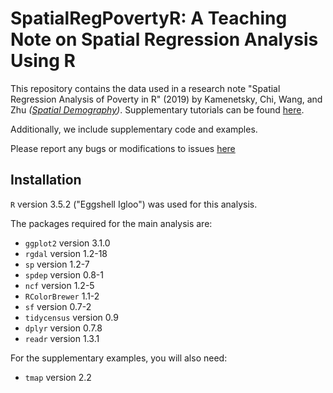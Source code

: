 # SpatialRegPovertyR: A Teaching Note on Spatial Regression Analysis Using R


This repository contains the data used in a research note "Spatial Regression Analysis of Poverty in R" (2019) by Kamenetsky, Chi, Wang, and Zhu *([Spatial Demography](https://link.springer.com/article/10.1007/s40980-019-00048-0))*. Supplementary tutorials can be found [here](https://mkamenet3.github.io/SpatialRegPovertyR/).

Additionally, we include supplementary code and examples.

Please report any bugs or modifications to issues
[here](https://github.com/mkamenet3/SpatialRegPovertyR/issues)

## Installation

```R``` version 3.5.2 ("Eggshell Igloo") was used for this analysis.

The packages required for the main analysis are:

- ```ggplot2``` version 3.1.0
- ```rgdal``` version 1.2-18
- ```sp``` version 1.2-7
- ```spdep``` version 0.8-1 
- ```ncf``` version 1.2-5
- ```RColorBrewer``` 1.1-2
- ```sf``` version 0.7-2
- ```tidycensus``` version 0.9
- ```dplyr``` version 0.7.8
- ```readr``` version 1.3.1


For the supplementary examples, you will also need:

- ```tmap``` version 2.2




